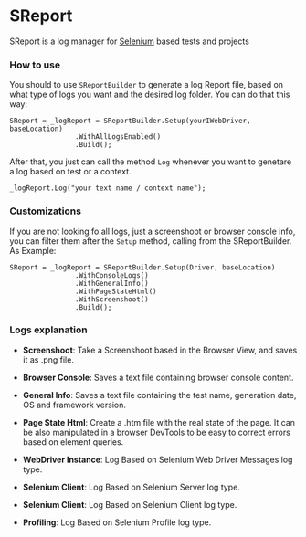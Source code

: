 # SReport
SReport is a log manager for [Selenium](https://github.com/SeleniumHQ/selenium) based tests and projects

### How to use

You should to use `SReportBuilder` to generate a log Report file, based on what type of logs you want and the desired log folder. You can do that this way:

```
SReport = _logReport = SReportBuilder.Setup(yourIWebDriver, baseLocation)
                .WithAllLogsEnabled()
                .Build();
```

After that, you just can call the method `Log` whenever you want to genetare a log based on test or a context.

```
_logReport.Log("your text name / context name");
```


### Customizations

If you are not looking fo all logs, just a screenshoot or browser console info, you can filter them after the `Setup` method, calling from the SReportBuilder. As Example:

```
SReport = _logReport = SReportBuilder.Setup(Driver, baseLocation)
                .WithConsoleLogs()
                .WithGeneralInfo()
                .WithPageStateHtml()
                .WithScreenshoot()
                .Build();
```

### Logs explanation

* **Screenshoot**: 
Take a Screenshoot based in the Browser View, and saves it as .png file.

* **Browser Console**: 
Saves a text file containing browser console content.

* **General Info**:
Saves a text file containing the test name, generation date, OS and framework version.

* **Page State Html**:
Create a .htm file with the real state of the page. It can be also manipulated in a browser DevTools to be easy to correct errors based on element queries.

* **WebDriver Instance**:
Log Based on Selenium Web Driver Messages log type.

* **Selenium Client**:
Log Based on Selenium Server log type. 

* **Selenium Client**:
Log Based on Selenium Client log type. 

* **Profiling**:
Log Based on Selenium Profile log type. 


